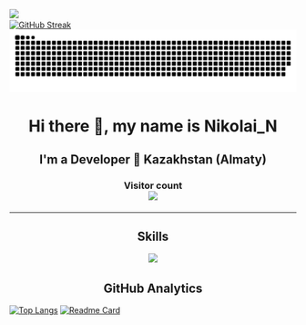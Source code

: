 ![](https://github-profile-summary-cards.vercel.app/api/cards/profile-details?username=Mental-Fox&theme=github_dark)
<br />
[![GitHub Streak](https://streak-stats.demolab.com?user=Mental-Fox&theme=dark&hide_border=true&border_radius=50&locale=ru&card_width=550)](https://git.io/streak-stats)
<br />
![github contribution grid snake animation](https://raw.githubusercontent.com/platane/platane/output/github-contribution-grid-snake-dark.svg#gh-dark-mode-only)
<br />
<h1 align="center">Hi there 👋, my name is Nikolai_N </h1> 
<h2 align="center">I'm a Developer 📍 Kazakhstan (Almaty) </h2>

 <h3 align="center">
  Visitor count<br>
  <img src="https://profile-counter.glitch.me/Mental-Fox/count.svg" />
</h3>

---

<h2 align="center">Skills </h2>



<p align="center">
  <a href="https://skillicons.dev">
    <img src="https://skillicons.dev/icons?i=python,mysql,vscode,php,js,css,html,bootstrap,vercel" />
  </a>
</p>

<h2 align="center">GitHub Analytics </h2>

[![Top Langs](https://github-readme-stats.vercel.app/api/top-langs/?username=Mental-Fox&theme=dark&layout=compact)](https://github.com/anuraghazra/github-readme-stats)
[![Readme Card](https://github-readme-stats.vercel.app/api/pin/?username=Mental-Fox&repo=3D-Portfolio&theme=dark)](https://github.com/Mental-Fox/3D-Portfolio)

